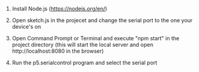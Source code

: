 1. Install Node.js (https://nodejs.org/en/)

2. Open sketch.js in the projecet and change the serial port to the one your device's on

3. Open Command Prompt or Terminal and execute "npm start" in the project directory (this will start the local server and open http://localhost:8080 in the browser)

4. Run the p5.serialcontrol program and select the serial port

